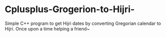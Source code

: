 # Cplusplus-Grogerion-to-Hijri-
Simple C++ program to get Hijri dates by converting Gregorian calendar to Hijri. Once upon a time helping a friend~
